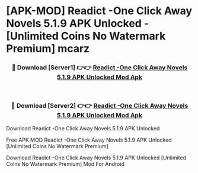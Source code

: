 # [APK-MOD] Readict -One Click Away Novels 5.1.9 APK Unlocked - [Unlimited Coins No Watermark Premium] mcarz



<div align="center">
<h3>🔴 Download [Server1] 👉👉 <a href="https://momento.my/?title=Readict_-One_Click_Away_Novels_5.1.9_APK_Unlocked">Readict -One Click Away Novels 5.1.9 APK Unlocked Mod Apk</a></h3><br>

<h3>🔴 Download [Server2] 👉👉 <a href="https://momento.my/?title=Readict_-One_Click_Away_Novels_5.1.9_APK_Unlocked">Readict -One Click Away Novels 5.1.9 APK Unlocked Mod Apk</a></h3>
</div>



Download Readict -One Click Away Novels 5.1.9 APK Unlocked 

Free APK MOD Readict -One Click Away Novels 5.1.9 APK Unlocked [Unlimited Coins No Watermark Premium]

Download Readict -One Click Away Novels 5.1.9 APK Unlocked [Unlimited Coins No Watermark Premium] Mod For Android
